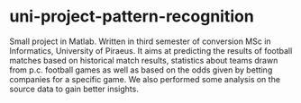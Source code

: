 # uni-project-pattern-recognition
Small project in Matlab. Written in third semester of conversion MSc in Informatics, University of Piraeus.
It aims at predicting the results of football matches based on historical match results, statistics about teams
drawn from p.c. football games as well as based on the odds given by betting companies for a specific game.
We also performed some analysis on the source data to gain better insights.
